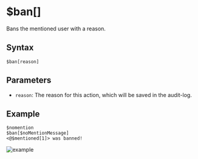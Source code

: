 # $ban[]
Bans the mentioned user with a reason.

## Syntax
```
$ban[reason]
```

## Parameters
- `reason`: The reason for this action, which will be saved in the audit-log.

## Example
```
$nomention
$ban[$noMentionMessage]
<@$mentioned[1]> was banned!
```
![example](https://user-images.githubusercontent.com/69215413/119860514-661e1300-bee4-11eb-965e-e3c7fa78b5ca.png)
